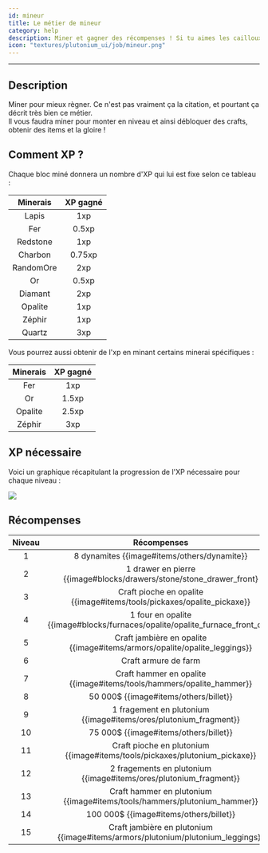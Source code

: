 ```yaml
---
id: mineur
title: Le métier de mineur
category: help
description: Miner et gagner des récompenses ! Si tu aimes les cailloux, tu aimeras ce métier.
icon: "textures/plutonium_ui/job/mineur.png"
---
```

___
## Description

Miner pour mieux règner. Ce n'est pas vraiment ça la citation, et pourtant ça décrit très bien ce métier.  
Il vous faudra miner pour monter en niveau et ainsi débloquer des crafts, obtenir des items et la gloire !  

## Comment XP ?

Chaque bloc miné donnera un nombre d'XP qui lui est fixe selon ce tableau : 

Minerais | XP gagné
:------: | :------:
Lapis | 1xp
Fer | 0.5xp
Redstone | 1xp
Charbon | 0.75xp
RandomOre | 2xp
Or | 0.5xp
Diamant | 2xp
Opalite | 1xp
Zéphir | 1xp
Quartz | 3xp

Vous pourrez aussi obtenir de l'xp en minant certains minerai spécifiques :

Minerais | XP gagné
:------: | :------:
Fer | 1xp
Or | 1.5xp
Opalite | 2.5xp
Zéphir | 3xp

## XP nécessaire

Voici un graphique récapitulant la progression de l'XP nécessaire pour chaque niveau :  

<img style="margin: 0 auto;" src="https://user-images.githubusercontent.com/66992287/161440379-0131bbdb-9805-4bf6-96a1-557675813d95.png">

## Récompenses

Niveau | Récompenses
:----: | :---------: 
1 | 8 dynamites {{image#items/others/dynamite}}
2 | 1 drawer en pierre {{image#blocks/drawers/stone/stone_drawer_front}
3 | Craft pioche en opalite {{image#items/tools/pickaxes/opalite_pickaxe}}
4 | 1 four en opalite {{image#blocks/furnaces/opalite/opalite_furnace_front_off}}
5 | Craft jambière en opalite {{image#items/armors/opalite/opalite_leggings}}
6 | Craft armure de farm
7 | Craft hammer en opalite {{image#items/tools/hammers/opalite_hammer}}
8 | 50 000$ {{image#items/others/billet}}
9 | 1 fragement en plutonium {{image#items/ores/plutonium_fragment}}
10 | 75 000$ {{image#items/others/billet}}
11 | Craft pioche en plutonium {{image#items/tools/pickaxes/plutonium_pickaxe}}
12 | 2 fragements en plutonium {{image#items/ores/plutonium_fragment}}
13 | Craft hammer en plutonium {{image#items/tools/hammers/plutonium_hammer}}
14 | 100 000$ {{image#items/others/billet}}
15 | Craft jambière en plutonium {{image#items/armors/plutonium/plutonium_leggings}}
